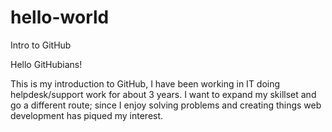 # hello-world
Intro to GitHub

Hello GitHubians!

This is my introduction to GitHub, I have been working in IT doing helpdesk/support work for about 3 years. I want to expand my skillset and go a different route; since I enjoy solving problems and creating things web development has piqued my interest.
